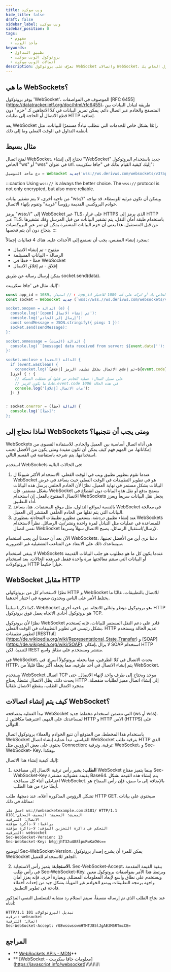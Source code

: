 ```yaml
---
title: ويب سوكيت
hide_title: false
draft: false
sidebar_label: ويب سوكيت
sidebar_position: 0
tags:
  - مفهوم
  - مأخذ الويب
keywords:
  - تطبيق التداول
  - بروتوكول الويب سوكيت
  - اتصالات الويب سوكيت
description: تعرّف على بروتوكول WebSocket واتصالات WebSocket، وكيفية دمجهما حتى تتمكن من تمكين تبادل البيانات على تطبيق التداول الخاص بك.
---
```


## ما هي WebSockets؟

يوفر بروتوكول 'WebSocket'، الموصوف في المواصفات [RFC 6455] (https://datatracker.ietf.org/doc/html/rfc6455)، طريقة لتبادل البيانات بين المتصفح والخادم عبر اتصال دائم. يمكن تمرير البيانات في كلا الاتجاهين كـ "حزم" دون قطع الاتصال أو الحاجة إلى طلبات HTTP إضافية.

يعد WebSocket رائعًا بشكل خاص للخدمات التي تتطلب تبادلًا مستمرًا للبيانات، مثل أنظمة التداول في الوقت الفعلي وما إلى ذلك.

## مثال بسيط

لفتح اتصال WebSocket، نحتاج إلى إنشاء "WebSocket" جديد باستخدام البروتوكول الخاص "ws" أو "wss" في عنوان url. إليك كيفية القيام بذلك في "جافا سكريبت":

```js
دع مأخذ التوصيل = WebSocket جديد('wss://ws.derivws.com/websockets/v3?app_id=1089');
```

:::caution
Using `wss://` is always the better choice. The `wss://` protocol is not only encrypted, but also more reliable.

من ناحية أخرى، لا يتم تشفير بيانات "ws://" ويمكن أن تكون مرئية للوسطاء. قد تواجه خوادم البروكسي القديمة رؤوساً "غريبة" وتقوم بإنهاء الاتصال.

يرمز "wss://" إلى WebSocket عبر TLS، على غرار HTTPS الذي يرمز إلى HTTP عبر TLS. باستخدام طبقة أمان النقل، يتم تشفير البيانات من قبل المرسل وفك تشفيرها من قبل المستقبل. هذا يعني أن حزم البيانات المشفرة يمكن أن تمر عبر البروكسيات بنجاح دون أن يتم فحصها.
:::

بمجرد إنشاء المقبس، يجب أن نستمع إلى الأحداث عليه. هناك 4 فعاليات إجمالاً:

- مفتوح - تم إنشاء الاتصال
- الرسالة - البيانات المستلمة
- خطأ - خطأ في WebSocket
- إغلاق - تم إغلاق الاتصال

يمكن إرسال رسالة عن طريق socket.send(data).

إليك مثال في 'جافا سكريبت':

```js showLineNumbers
const app_id = 1089؛ // استبدل بـ app_id الخاص بك أو اتركه على أنه 1089 للاختبار.
const socket = WebSocket جديد (`wss://wss.//ws.derivws.com/websockets/v3?app_id=${app_id}')؛

socket.onopen = الدالة (e) {
  console.log('[open] تم إنشاء الاتصال')؛
  console.log('إرسال إلى الخادم')؛
  const sendMessage = JSON.stringify({ ping: 1 })؛
  socket.send(sendMessage)؛
}؛

socket.onmessage = الدالة (الحدث) {
  console.log(``[message] data received from server: ${event.data}'')؛
}؛

socket.onclose = الدالة (الحدث) {
  if (event.wasClean) {
    consocket.log(`[إغلاق] تم إغلاق الاتصال بشكل نظيف، الرمز=${event.code} السبب=${event.reason}''؛
  }؛ } أخرى {
    // على سبيل المثال: عملية الخادم تم قتلها أو تعطلت الشبكة
    // عادةً ما يكون الرمز.event.code 1006 في هذه الحالة
    console.log('[إغلاق] مات الاتصال')؛
  }؛ }


؛ socket.onerror = الدالة (خطأ) {
  console.log(`[خطأ]'؛
};
```

## لماذا نحتاج إلى WebSockets ومتى يجب أن نتجنبها؟

WebSockets هي أداة اتصال أساسية بين العميل والخادم. للاستفادة القصوى من إمكاناتها، من المهم فهم كيف يمكن أن تكون مفيدة ومتى يكون من الأفضل تجنب استخدامها. يتم شرحه باستفاضة في القسم التالي.

استخدم WebSockets في الحالات التالية:

1. ‍عندما تقوم بتطوير تطبيق ويب في الوقت الفعلي.
   الاستخدام الأكثر شيوعًا ل WebSocket هو في تطوير التطبيقات في الوقت الفعلي حيث يساعد في عرض البيانات بشكل مستمر في نهاية العميل. نظرًا لأن الخادم الخلفي يرسل هذه البيانات بشكل مستمر، فإن WebSocket يسمح بدفع أو نقل هذه البيانات دون انقطاع في الاتصال المفتوح بالفعل. إن استخدام WebSockets يجعل نقل البيانات سريعاً ويعزز أداء التطبيق.
2. بالنسبة لمواقع التداول، مثل موقع المشتقات.
   هنا، يساعد WebSocket في معالجة البيانات التي يتم نقلها من الخادم الخلفي المنتشر إلى العميل.
3. ‍عند إنشاء تطبيق دردشة.
   يستعين مطورو تطبيقات المحادثة بمطوري WebSockets للمساعدة في عمليات مثل التبادل لمرة واحدة ونشر/بث الرسائل. نظراً لاستخدام نفس اتصال WebSocket لإرسال/استقبال الرسائل، يصبح الاتصال سهلاً وسريعاً.

الآن بعد أن حددنا أين يجب استخدام WebSockets، دعنا نرى أين من الأفضل تجنبها. سيساعدك ذلك على الابتعاد عن المتاعب التشغيلية غير الضرورية.

لا ينبغي استخدام WebSockets عندما يكون كل ما هو مطلوب هو جلب البيانات القديمة أو البيانات التي ستتم معالجتها مرة واحدة فقط. في هذه الحالات، يعد استخدام بروتوكولات HTTP خياراً حكيماً.

## WebSocket مقابل HTTP

نظرًا لاستخدام كل من بروتوكولي HTTP و WebSocket للاتصال بالتطبيقات، غالبًا ما يختلط الأمر على الناس ويجدون صعوبة في اختيار أحدهما.

كما ذكرنا سابقاً، WebSocket هو بروتوكول مؤطر وثنائي الاتجاه. من ناحية أخرى، HTTP هو بروتوكول أحادي الاتجاه يعمل فوق بروتوكول TCP.

نظرًا لأن بروتوكول WebSocket قادر على دعم النقل المستمر للبيانات، فإنه يُستخدم بشكل رئيسي في تطوير التطبيقات في الوقت الفعلي. HTTP عديم الحالة ويستخدم لتطوير تطبيقات [RESTful] (https://de.wikipedia.org/wiki/Representational_State_Transfer) و [SOAP] (https://de.wikipedia.org/wiki/SOAP). لا يزال بإمكان SOAP استخدام HTTP للتنفيذ، لكن REST منتشر ومستخدم على نطاق واسع.

في WebSocket، يحدث الاتصال في كلا الطرفين، مما يجعله بروتوكولاً أسرع. في HTTP، يتم إنشاء الاتصال في أحد طرفيه، مما يجعله أكثر بطئًا قليلاً من WebSocket.

يستخدم WebSocket اتصال TCP موحد ويحتاج إلى طرف واحد لإنهاء الاتصال. حتى يحدث ذلك، يظل الاتصال نشطاً. يحتاج HTTP إلى إنشاء اتصال مميز لطلبات منفصلة. بمجرد اكتمال الطلب، ينقطع الاتصال تلقائياً.

## كيف يتم إنشاء اتصالات WebSocket؟

تبدأ العملية بمصافحة WebSocket التي تتضمن استخدام مخطط جديد (ws أو wss). لمساعدتك على الفهم، اعتبرهما مكافئين لـ HTTP و HTTP الآمن (HTTPS) على التوالي.

باستخدام هذا المخطط، من المتوقع أن تتبع الخوادم والعملاء بروتوكول اتصال WebSocket القياسي. تبدأ عملية إنشاء اتصال WebSocket بترقية طلب HTTP الذي يحتوي على بعض الرؤوس مثل Connection: ترقية، وترقية: WebSocket، و Sec-WebSocket- Key، وهكذا.

إليك كيفية إنشاء هذا الاتصال:

1. **الطلب:** يشير رأس ترقية الاتصال إلى مصافحة WebSocket بينما يتميز مفتاح Sec-WebSocket-Key بقيمة عشوائية مشفرة Base64. يتم إنشاء هذه القيمة بشكل اعتباطي أثناء كل مصافحة WebSocket. بالإضافة إلى ما سبق، فإن رأس المفتاح هو أيضًا جزء من هذا الطلب.

تشكل الرؤوس المذكورة أعلاه، عند دمجها، طلب HTTP GET. سيحتوي على بيانات مماثلة في ذلك:

```
احصل على ws://websocketexample.com:8181/ HTTP/1.1
المضيف: المضيف: المضيف المحلي:8181
الاتصال: الترقية
براغما: لا-ذاكرة مؤقتة
التحكم في ذاكرة التخزين المؤقت: لا-ذاكرة مؤقتة
الترقية: websocket
Sec-WebSocket-Version: 13
Sec-WebSocket-Key: b6gjjhT32u488lpuRwKaOWs==
```

لتوضيح Sec-WebSocket-Version، يمكن للمرء أن يشرح إصدار بروتوكول WebSocket الجاهز للاستخدام للعميل.

2. **الاستجابة:** يتميز رأس الاستجابة، Sec-WebSocket-Accept، ببقية القيمة المقدمة في رأس طلب Sec-WebSocket-Key. ويرتبط هذا الأمر بمواصفات بروتوكول معين ويستخدم على نطاق واسع لإبعاد المعلومات المضللة. وبعبارة أخرى، فإنه يعزز أمان واجهة برمجة التطبيقات ويمنع الخوادم غير المهيأة بشكل جيد من إحداث أخطاء فادحة في تطوير التطبيق.

عند نجاح الطلب الذي تم إرساله مسبقاً، سيتم استلام رد مشابه للتسلسل النصي المذكور أدناه:

```
HTTP/1.1 101 تبديل البروتوكولات
ترقية: websocket
اتصال: الترقية
Sec-WebSocket-Accept: rG8wsswsswmHTHTJ85lJgAE3M5RTmcCE=
```

## المراجع

- \*\* [WebSockets APIs - MDN](https://developer.mozilla.org/en-US/docs/Web/API/WebSocket)\*\*
- \*\* [WebSocket - معلومات جافا سكريبت] (https://javascript.info/websocket)\\\\\\\\\\*\\\\\\\\\\*
